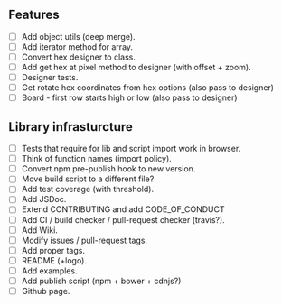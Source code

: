## Features

- [ ] Add object utils (deep merge).
- [ ] Add iterator method for array.
- [ ] Convert hex designer to class.
- [ ] Add get hex at pixel method to designer (with offset + zoom).
- [ ] Designer tests.
- [ ] Get rotate hex coordinates from hex options (also pass to designer)
- [ ] Board - first row starts high or low (also pass to designer)

## Library infrasturcture
- [ ] Tests that require for lib and script import work in browser.
- [ ] Think of function names (import policy).
- [ ] Convert npm pre-publish hook to new version.
- [ ] Move build script to a different file?
- [ ] Add test coverage (with threshold).
- [ ] Add JSDoc.
- [ ] Extend CONTRIBUTING and add CODE_OF_CONDUCT
- [ ] Add CI / build checker / pull-request checker (travis?).
- [ ] Add Wiki.
- [ ] Modify issues / pull-request tags.
- [ ] Add proper tags.
- [ ] README (+logo).
- [ ] Add examples.
- [ ] Add publish script (npm + bower + cdnjs?)
- [ ] Github page.
